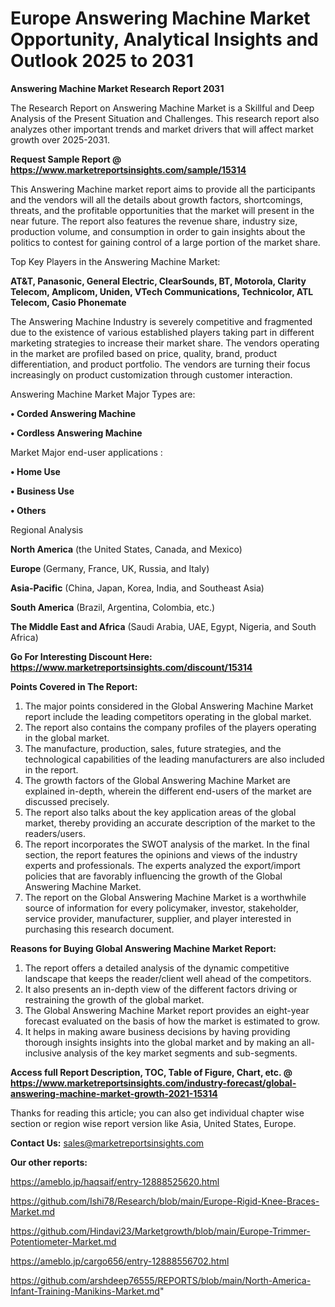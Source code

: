  # Europe Answering Machine Market Opportunity, Analytical Insights and Outlook 2025 to 2031

<strong>Answering Machine Market Research Report 2031</strong>

The Research Report on Answering Machine Market is a Skillful and Deep Analysis of the Present Situation and Challenges. This research report also analyzes other important trends and market drivers that will affect market growth over 2025-2031.

<strong>Request Sample Report @ <a href=https://www.marketreportsinsights.com/sample/15314>https://www.marketreportsinsights.com/sample/15314</a></strong>

This Answering Machine market report aims to provide all the participants and the vendors will all the details about growth factors, shortcomings, threats, and the profitable opportunities that the market will present in the near future. The report also features the revenue share, industry size, production volume, and consumption in order to gain insights about the politics to contest for gaining control of a large portion of the market share.

Top Key Players in the Answering Machine Market:

<strong>AT&T, Panasonic, General Electric, ClearSounds, BT, Motorola, Clarity Telecom, Amplicom, Uniden, VTech Communications, Technicolor, ATL Telecom, Casio Phonemate</strong>

The Answering Machine Industry is severely competitive and fragmented due to the existence of various established players taking part in different marketing strategies to increase their market share. The vendors operating in the market are profiled based on price, quality, brand, product differentiation, and product portfolio. The vendors are turning their focus increasingly on product customization through customer interaction.

Answering Machine Market Major Types are:

<strong>• Corded Answering Machine

• Cordless Answering Machine</strong>

Market Major end-user applications :

<strong>• Home Use

• Business Use

• Others</strong>

Regional Analysis

</u><strong><b>North America</b></strong> (the United States, Canada, and Mexico)

<strong><b>Europe </b></strong>(Germany, France, UK, Russia, and Italy)

<strong><b>Asia-Pacific</b></strong> (China, Japan, Korea, India, and Southeast Asia)

<strong><b>South America</b></strong> (Brazil, Argentina, Colombia, etc.)

<strong><b>The Middle East and Africa</b></strong> (Saudi Arabia, UAE, Egypt, Nigeria, and South Africa)

<strong>Go For Interesting Discount Here: <a href=https://www.marketreportsinsights.com/discount/15314>https://www.marketreportsinsights.com/discount/15314</a></strong>

<strong>Points Covered in The Report:</strong>
<ol>
  <li>The major points considered in the Global Answering Machine Market report include the leading competitors operating in the global market.</li>
  <li>The report also contains the company profiles of the players operating in the global market.</li>
  <li>The manufacture, production, sales, future strategies, and the technological capabilities of the leading manufacturers are also included in the report.</li>
  <li>The growth factors of the Global Answering Machine Market are explained in-depth, wherein the different end-users of the market are discussed precisely.</li>
  <li>The report also talks about the key application areas of the global market, thereby providing an accurate description of the market to the readers/users.</li>
  <li>The report incorporates the SWOT analysis of the market. In the final section, the report features the opinions and views of the industry experts and professionals. The experts analyzed the export/import policies that are favorably influencing the growth of the Global Answering Machine Market.</li>
  <li>The report on the Global Answering Machine Market is a worthwhile source of information for every policymaker, investor, stakeholder, service provider, manufacturer, supplier, and player interested in purchasing this research document.</li>
</ol>
<strong>Reasons for Buying Global Answering Machine Market Report:</strong>

<ol>
  <li>The report offers a detailed analysis of the dynamic competitive landscape that keeps the reader/client well ahead of the competitors.</li>
  <li>It also presents an in-depth view of the different factors driving or restraining the growth of the global market.</li>
  <li>The Global Answering Machine Market report provides an eight-year forecast evaluated on the basis of how the market is estimated to grow.</li>
  <li>It helps in making aware business decisions by having providing thorough insights insights into the global market and by making an all-inclusive analysis of the key market segments and sub-segments.</li>
</ol>
<strong>Access full Report Description, TOC, Table of Figure, Chart, etc. @ <a href=https://www.marketreportsinsights.com/industry-forecast/global-answering-machine-market-growth-2021-15314>https://www.marketreportsinsights.com/industry-forecast/global-answering-machine-market-growth-2021-15314</a></strong>


Thanks for reading this article; you can also get individual chapter wise section or region wise report version like Asia, United States, Europe.

<strong>Contact Us:</strong>
sales@marketreportsinsights.com

<strong>Our other reports:</strong>

<a href=https://ameblo.jp/haqsaif/entry-12888525620.html>https://ameblo.jp/haqsaif/entry-12888525620.html</a>

<a href=https://github.com/Ishi78/Research/blob/main/Europe-Rigid-Knee-Braces-Market.md>https://github.com/Ishi78/Research/blob/main/Europe-Rigid-Knee-Braces-Market.md</a>

<a href=https://github.com/Hindavi23/Marketgrowth/blob/main/Europe-Trimmer-Potentiometer-Market.md>https://github.com/Hindavi23/Marketgrowth/blob/main/Europe-Trimmer-Potentiometer-Market.md</a>

<a href=https://ameblo.jp/cargo656/entry-12888556702.html>https://ameblo.jp/cargo656/entry-12888556702.html</a>

<a href=https://github.com/arshdeep76555/REPORTS/blob/main/North-America-Infant-Training-Manikins-Market.md>https://github.com/arshdeep76555/REPORTS/blob/main/North-America-Infant-Training-Manikins-Market.md</a>"
